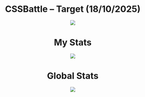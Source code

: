 <h1 align="center">CSSBattle – Target (18/10/2025)</h1>

<p align="center">
  <img src="https://github.com/user-attachments/assets/2bc3a692-17eb-4a43-973c-fdff3a83d321">
</p>

<h1 align="center">My Stats</h1>

<p align="center">
  <img src="https://github.com/user-attachments/assets/1b66e0f8-f3d6-4ef0-8964-97696abff8a7">
</p>

<h1 align="center">Global Stats</h1>

<p align="center">
  <img src="https://github.com/user-attachments/assets/1a151149-f5c3-4e12-88ca-5b13d7e14f27">
</p>

